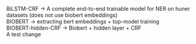 BiLSTM-CRF -> A complete end-to-end trainable model for NER on huner datasets (does not use biobert embeddings)
<br>
BIOBERT -> extracting bert embeddings + top-model training
<br>
BIOBERT-hidden-CRF -> Biobert + hidden layer + CRF
<br>
A test change
